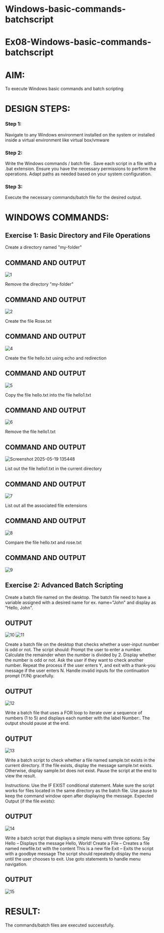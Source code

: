 # Windows-basic-commands-batchscript
# Ex08-Windows-basic-commands-batchscript

# AIM:
To execute Windows basic commands and batch scripting

# DESIGN STEPS:

### Step 1:

Navigate to any Windows environment installed on the system or installed inside a virtual environment like virtual box/vmware 

### Step 2:

Write the Windows commands / batch file . Save each script in a file with a .bat extension. Ensure you have the necessary permissions to perform the operations. Adapt paths as needed based on your system configuration.
### Step 3:

Execute the necessary commands/batch file for the desired output. 




# WINDOWS COMMANDS:
## Exercise 1: Basic Directory and File Operations
Create a directory named "my-folder"

## COMMAND AND OUTPUT
![1](https://github.com/user-attachments/assets/eaa04f08-61bd-48f5-be89-c00bc0a12a22)

Remove the directory "my-folder"

## COMMAND AND OUTPUT
![2](https://github.com/user-attachments/assets/099c24b1-f018-485b-a5f5-c597bda66dff)


Create the file Rose.txt

## COMMAND AND OUTPUT
![4](https://github.com/user-attachments/assets/403b6da9-c3d6-451c-b2f3-0b13c61ce548)


Create the file hello.txt using echo and redirection

## COMMAND AND OUTPUT
![5](https://github.com/user-attachments/assets/dea44ea7-f3e3-4bfb-9841-db85c3890d6a)

Copy the file hello.txt into the file hello1.txt

## COMMAND AND OUTPUT
![6](https://github.com/user-attachments/assets/503381f5-eb48-4e6c-a65a-d94fad959a13)

Remove the file hello1.txt

## COMMAND AND OUTPUT
![Screenshot 2025-05-19 135448](https://github.com/user-attachments/assets/b2c611ee-bbc9-4bc1-85ac-b145d95ce098)


List out the file hello1.txt in the current directory

## COMMAND AND OUTPUT
![7](https://github.com/user-attachments/assets/c6a9c89e-70fc-4204-ade5-4a9515afb91d)

List out all the associated file extensions 

## COMMAND AND OUTPUT

![8](https://github.com/user-attachments/assets/3c5f978d-9f20-4755-9574-5d927069815c)


Compare the file hello.txt and rose.txt

## COMMAND AND OUTPUT
![9](https://github.com/user-attachments/assets/5802e631-1969-4002-91f0-a98ab60c8e89)


## Exercise 2: Advanced Batch Scripting
Create a batch file named on the desktop. The batch file need to have a variable assigned with a desired name for ex. name="John" and display as "Hello, John".





## OUTPUT

![10](https://github.com/user-attachments/assets/2b038bad-c46d-4a0b-a283-095d19515dc4)
![11](https://github.com/user-attachments/assets/279561ee-7188-41ac-beff-67c0790f83c7)

Create a batch file  on the desktop that checks whether a user-input number is odd or not. The script should:
Prompt the user to enter a number.
Calculate the remainder when the number is divided by 2.
Display whether the number is odd or not.
Ask the user if they want to check another number.
Repeat the process if the user enters Y, and exit with a thank-you message if the user enters N.
Handle invalid inputs for the continuation prompt (Y/N) gracefully.



## OUTPUT
![12](https://github.com/user-attachments/assets/b25db9bc-e5cf-4756-b890-ec73da9c84c8)





Write a batch file that uses a FOR loop to iterate over a sequence of numbers (1 to 5) and displays each number with the label Number:. The output should pause at the end.




## OUTPUT
![13](https://github.com/user-attachments/assets/254fac4a-def7-446b-b196-92df3c03a1c7)




Write a batch script to check whether a file named sample.txt exists in the current directory. If the file exists, display the message sample.txt exists. Otherwise, display sample.txt does not exist. Pause the script at the end to view the result.

Instructions:
Use the IF EXIST conditional statement.
Make sure the script works for files located in the same directory as the batch file.
Use pause to keep the command window open after displaying the message.
Expected Output (if the file exists):

## OUTPUT
![14](https://github.com/user-attachments/assets/7f3ab2b0-7837-4f95-9d7f-cd4c0603b600)


Write a batch script that displays a simple menu with three options:
Say Hello – Displays the message Hello, World!
Create a File – Creates a file named newfile.txt with the content This is a new file
Exit – Exits the script with a goodbye message
The script should repeatedly display the menu until the user chooses to exit. Use goto statements to handle menu navigation.


## OUTPUT
![15](https://github.com/user-attachments/assets/3dac0fd0-4f3c-4c90-9a9e-e7fbc1b25c70)



# RESULT:
The commands/batch files are executed successfully.

